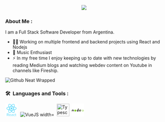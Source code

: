 <p align="center"><img src="https://c.tenor.com/mGgWY8RkgYMAAAAC/hello-world.gif"/></p>

### About Me :

I am a Full Stack Software Developer from Argentina.

- 👨‍💻 Working on multiple frontend and backend projects using React and Nodejs
- 🎵 Music Enthusiast
- ⚡ In my free time I enjoy keeping up to date with new technologies by reading Medium blogs and watching webdev content on Youtube in channels like Fireship.

<img src="https://i.ibb.co/5nhLMp0/wrapped-villagrat.png" title="Github Neat Wrapped" width="800" />&nbsp;

### 🛠 &nbsp;Languages and Tools :

<p>
<img src="https://github.com/devicons/devicon/blob/master/icons/react/react-original-wordmark.svg" title="React" alt="React" width="40" height="40"/>&nbsp;
<img src="https://cdn.jsdelivr.net/gh/devicons/devicon/icons/vuejs/vuejs-original.svg" title="VueJS width="40" height="40"/>&nbsp;
<img src="https://cdn.jsdelivr.net/gh/devicons/devicon/icons/typescript/typescript-original.svg" title="Typescript" width="40" height="40" />&nbsp;
<img src="https://github.com/devicons/devicon/blob/master/icons/nodejs/nodejs-original-wordmark.svg" title="NodeJS" alt="NodeJS" width="40" height="40"/>&nbsp;

</p>
